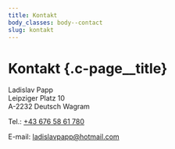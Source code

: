 ```yaml
---
title: Kontakt
body_classes: body--contact
slug: kontakt
---
```


# Kontakt {.c-page__title}

Ladislav Papp<br/>
Leipziger Platz 10<br/>
A-2232 Deutsch Wagram

Tel.: <a href="tel:00436765861780">+43 676 58 61 780</a>

E-mail: [ladislavpapp@hotmail.com](mailto:ladislavpapp@hotmail.com)
